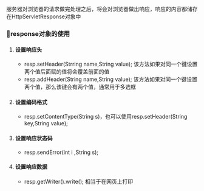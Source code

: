 服务器对浏览器的请求做完处理之后，将会对浏览器做出响应，响应的内容都储存在HttpServletResponse对象中

### :pear:response对象的使用
   1. #### 设置响应头
      - resp.setHeader(Strring name,String value);   该方法如果对同一个键设置两个值后面赋的值将会覆盖前面的值
      - resp.addHeader(String name,String value);   该方法如果对同一个键设置两个值，那么该键会有两个值，通常用于多选框
   2. #### 设置编码格式
      - resp.setContentType(String s)，也可以使用resp.setHeader(String key,String value);
   3. #### 设置响应状态码
      - resp.sendError(int i ,String s);
   4. #### 设置响应数据
      - resp.getWriter().write();   相当于在网页上打印
